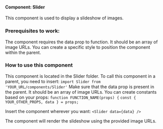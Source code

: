 #### Component: Slider
This component is used to display a slideshow of images.

### Prerequisites to work:
The component requires the data prop to function. It should be an array of image URLs.
You can create a specific style to position the component within the parent.

### How to use this component
This component is located in the Slider folder.
To call this component in a parent, you need to insert:
`import Slider from 'YOUR_URL/components/Slider'`
Make sure that the data prop is present in the parent. 
It should be an array of image URLs.
You can create constants based on your props:
`function FUNCTION_NAME(props) {`
  `const { YOUR_OTHER_PROPS, data } = props;`

Insert the component wherever you want:
`<Slider data={data} />`

The component will render the slideshow using the provided image URLs.
